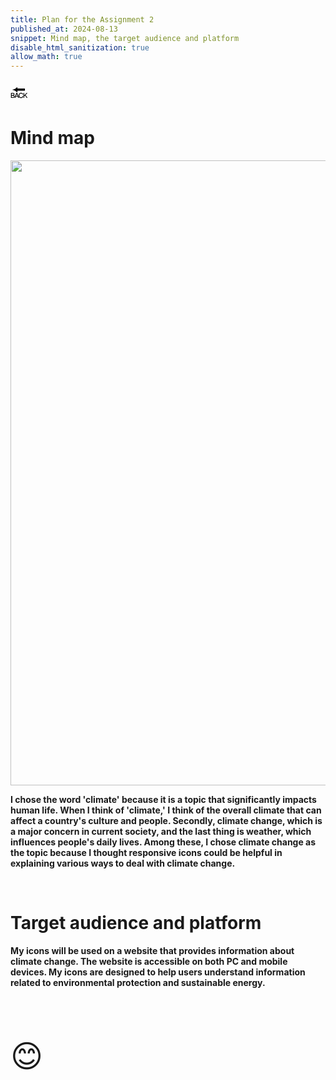 ```yaml
---
title: Plan for the Assignment 2
published_at: 2024-08-13
snippet: Mind map, the target audience and platform
disable_html_sanitization: true
allow_math: true
---
```



<a href="https://julienoh000-dms1-blog-83.deno.dev/" style="text-decoration: none; color: black;"><span style="font-size: 30px;">🔙</span></a>


# Mind map


<img src="mm.jpg" width="800" height="1000">

**I chose the word 'climate' because it is a topic that significantly impacts human life. When I think of 'climate,' I think of the overall climate that can affect a country's culture and people. Secondly, climate change, which is a major concern in current society, and the last thing is weather, which influences people's daily lives. Among these, I chose climate change as the topic because I thought responsive icons could be helpful in explaining various ways to deal with climate change.**

<br>

# Target audience and platform

**My icons will be used on a website that provides information about climate change. The website is accessible on both PC and mobile devices. My icons are designed to help users understand information related to environmental protection and sustainable energy.**

<br>
<br>
<br>


<span style="font-size: 50px;">😊</span>